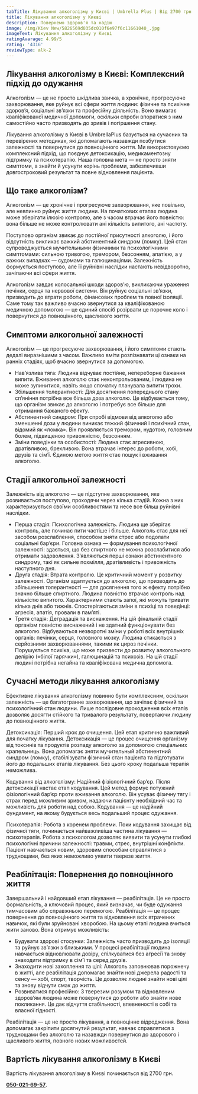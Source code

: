 ```yaml
---
tabTitle: Лікування алкоголізму у Києві | Umbrella Plus | Від 2700 грн
title: Лікування алкоголізму у Києві
description: Повернемо здоров'я та надію
image: /img/Kiev New/5826569d035dc010f6e97f6c11661040_.jpg
imageText: Лікування алкоголізму у Києві
ratingAvarage: 4.99/5
rating: '4316'
reviewType: alk-2
---
```


## Лікування алкоголізму в Києві: Комплексний підхід до одужання

Алкоголізм — це не просто шкідлива звичка, а хронічне, прогресуюче захворювання, яке руйнує всі сфери життя людини: фізичне та психічне здоров’я, соціальні зв’язки та професійну діяльність. Воно вимагає кваліфікованої медичної допомоги, оскільки спроби впоратися з ним самостійно часто призводять до зривів і погіршення стану.

Лікування алкоголізму в Києві в UmbrellaPlus базується на сучасних та перевірених методиках, які допомагають назавжди позбутися залежності та повернутися до повноцінного життя. Ми використовуємо комплексний підхід, що поєднує детоксикацію, медикаментозну підтримку та психотерапію. Наша головна мета — не просто зняти симптоми, а знайти й усунути корінь проблеми, забезпечивши довгостроковий результат та повне відновлення пацієнта.

## Що таке алкоголізм?

Алкоголізм — це хронічне і прогресуюче захворювання, яке повільно, але невпинно руйнує життя людини. На початкових етапах людина може зберігати ілюзію контролю, але з часом втрачає його повністю: вона більше не може контролювати ані кількість випитого, ані частоту.

Поступово організм звикає до постійної присутності алкоголю, і його відсутність викликає важкий абстинентний синдром (ломку). Цей стан супроводжується мучительными фізичними та психологічними симптомами: сильною тривогою, тремором, безсонням, апатією, а у важких випадках — судомами та галюцинаціями. Залежність формується поступово, але її руйнівні наслідки настають невідворотно, зачіпаючи всі сфери життя.

Алкоголізм завдає колосальної шкоди здоров’ю, викликаючи ураження печінки, серця та нервової системи. Він руйнує соціальні зв’язки, призводить до втрати роботи, фінансових проблем та повної ізоляції. Саме тому так важливо вчасно звернутися за кваліфікованою медичною допомогою — це єдиний спосіб розірвати це порочне коло і повернутися до повноцінного, щасливого життя.

## Симптоми алкогольної залежності

Алкоголізм — це прогресуюче захворювання, і його симптоми стають дедалі виразнішими з часом. Важливо вміти розпізнавати ці ознаки на ранніх стадіях, щоб вчасно звернутися за допомогою.

* Нав’язлива тяга: Людина відчуває постійне, непереборне бажання випити. Вживання алкоголю стає неконтрольованим, і людина не може зупинитися, навіть якщо спочатку планувала випити трохи.
* Збільшення толерантності: Для досягнення попереднього стану сп’яніння потрібна все більша доза алкоголю. Це відбувається тому, що організм звикає до алкоголю і потребує все більше для отримання бажаного ефекту.
* Абстинентний синдром: При спробі відмови від алкоголю або зменшенні дози у людини виникає тяжкий фізичний і психічний стан, відомий як «ломка». Він проявляється тремором, нудотою, головним болем, підвищеною тривожністю, безсонням.
* Зміни поведінки та особистості: Людина стає агресивною, дратівливою, брехливою. Вона втрачає інтерес до роботи, хобі, друзів та сім’ї. Єдиною метою життя стає пошук і вживання алкоголю.

## Стадії алкогольної залежності

Залежність від алкоголю — це підступне захворювання, яке розвивається поступово, проходячи через кілька стадій. Кожна з них характеризується своїми особливостями та несе все більш руйнівні наслідки.

* Перша стадія: Психологічна залежність. Людина ще зберігає контроль, але починає пити частіше і більше. Алкоголь стає для неї засобом розслаблення, способом зняти стрес або подолати соціальні бар’єри. Головна ознака — формування психологічної залежності: здається, що без спиртного не можна розслабитися або отримати задоволення. З’являються перші ознаки абстинентного синдрому, такі як сильне похмілля, дратівливість і тривожність наступного дня.
* Друга стадія: Втрата контролю. Це критичний момент у розвитку залежності. Організм адаптується до алкоголю, що призводить до збільшення толерантності — для досягнення того ж ефекту потрібно значно більше спиртного. Людина повністю втрачає контроль над кількістю випитого. Характерними стають запої, які можуть тривати кілька днів або тижнів. Спостерігаються зміни в психіці та поведінці: агресія, апатія, провали в пам’яті.
* Третя стадія: Деградація та виснаження. На цій фінальній стадії організм повністю виснажений і не здатний функціонувати без алкоголю. Відбуваються незворотні зміни у роботі всіх внутрішніх органів: печінки, серця, головного мозку. Людина стикається з серйозними захворюваннями, такими як цироз печінки. Порушується психіка, що може призвести до розвитку алкогольного делірію («білої гарячки»), галюцинацій та психозів. На цій стадії людині потрібна негайна та кваліфікована медична допомога.

## Сучасні методи лікування алкоголізму

Ефективне лікування алкоголізму повинно бути комплексним, оскільки залежність — це багатогранне захворювання, що зачіпає фізичний та психологічний стан людини. Лише послідовне проходження всіх етапів дозволяє досягти стійкого та тривалого результату, повертаючи людину до повноцінного життя.

Детоксикація: Перший крок до очищення. Цей етап критично важливий для початку лікування. Детоксикація — це процес очищення організму від токсинів та продуктів розпаду алкоголю за допомогою спеціальних крапельниць. Вона допомагає зняти мучительный абстинентний синдром (ломку), стабілізувати фізичний стан пацієнта та підготувати його до подальших етапів лікування. Без цього кроку подальша терапія неможлива.

Кодування від алкоголізму: Надійний фізіологічний бар’єр. Після детоксикації настає етап кодування. Цей метод формує потужний фізіологічний бар’єр проти вживання алкоголю. Він усуває фізичну тягу і страх перед можливим зривом, надаючи пацієнту необхідний час та можливість для роботи над собою. Кодування — це надійний фундамент, на якому будується весь подальший процес одужання.

Психотерапія: Робота з коренем проблеми. Поки кодування захищає від фізичної тяги, починається найважливіша частина лікування — психотерапія. Робота з психологом дозволяє виявити та усунути глибокі психологічні причини залежності: травми, стрес, внутрішні конфлікти. Пацієнт навчається новим, здоровим способам справлятися з труднощами, без яких неможливо уявити тверезе життя.

## Реабілітація: Повернення до повноцінного життя

Завершальний і найдовший етап лікування — реабілітація. Це не просто формальність, а ключовий процес, який визначає, чи буде одужання тимчасовим або справжньою перемогою. Реабілітація — це процес повернення до повноцінного життя та відновлення всіх втрачених навичок, які були зруйновані хворобою. На цьому етапі людина вчиться жити заново. Вона отримує можливість:

* Будувати здорові стосунки: Залежність часто призводить до ізоляції та руйнує зв’язки з близькими. У процесі реабілітації людина навчається відновлювати довіру, спілкуватися без агресії та знову знаходити підтримку в сім’ї та серед друзів.
* Знаходити нові захоплення та цілі: Алкоголь заповнював порожнечу в житті, але реабілітація допомагає знайти нові джерела радості та сенсу — хобі, спорт, творчість. Це дозволяє людині знайти нові цілі та знову відчути смак до життя.
* Розвиватися професійно: З тверезим розумом та відновленим здоров’ям людина може повернутися до роботи або знайти нове покликання. Це дає відчуття стабільності, впевненості в собі та власної гідності.

Реабілітація — це не просто лікування, а повноцінне відродження. Вона допомагає закріпити досягнутий результат, навчає справлятися з труднощами без алкоголю та назавжди повернутися до здорового і щасливого життя, повного нових можливостей.

## Вартість лікування алкоголізму в Києві

Вартість лікування алкоголізму в Києві починається від 2700 грн.

**[050-021-69-57](tel:0500216957)**.
